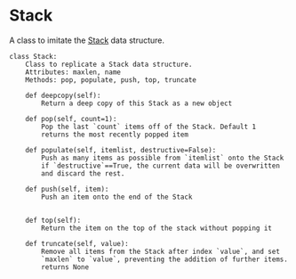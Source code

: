 Stack
======

A class to imitate the [Stack](http://en.wikipedia.org/wiki/Stack_(abstract_data_type)) data structure.


    class Stack:
    	Class to replicate a Stack data structure.
    	Attributes: maxlen, name
    	Methods: pop, populate, push, top, truncate
    
    	def deepcopy(self):
    		Return a deep copy of this Stack as a new object
    
    	def pop(self, count=1):
    		Pop the last `count` items off of the Stack. Default 1
    		returns the most recently popped item
    
    	def populate(self, itemlist, destructive=False):
    		Push as many items as possible from `itemlist` onto the Stack
    		if `destructive`==True, the current data will be overwritten
    		and discard the rest.
    
    	def push(self, item):
    		Push an item onto the end of the Stack
    
    
    	def top(self):
    		Return the item on the top of the stack without popping it
    
    	def truncate(self, value):
    		Remove all items from the Stack after index `value`, and set
    		`maxlen` to `value`, preventing the addition of further items.
    		returns None
    
